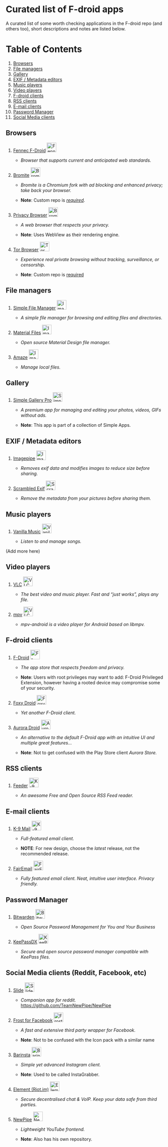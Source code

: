 
# Curated list of F-droid apps

A curated list of some worth checking applications in the F-droid repo (and others too), short descriptions and notes are listed below.

# Table of Contents
1. [Browsers](#Browsers)
2. [File managers](#File-managers)
3. [Gallery](#Gallery)
4. [EXIF / Metadata editors](#EXIF-/-Metadata-editors)
5. [Music players](#Music-players)
6. [Video players](#Video-players)
7. [F-droid clients](#F-droid-clients)
8. [RSS clients](#RSS-clients)
9. [E-mail clients](#E-mail-clients)
10. [Password Manager](#Password-Manager)
11. [Social Media clients](#Social-Media-clients-(Reddit,-Facebook,-etc))


## Browsers

1. [Fennec F-Droid](https://github.com/mozilla-mobile/fenix) <img src="https://f-droid.org/repo/icons-640/org.mozilla.fennec_fdroid.841420.png" alt="Fennec logo" width="30" height="30">

    * _Browser that supports current and anticipated web standards._

2. [Bromite](https://github.com/bromite/bromite)  <img src="https://www.bromite.org/bromite.png" alt="Bromite logo" width="30" height="30">

    * _Bromite is a Chromium fork with ad blocking and enhanced privacy; take back your browser._

    * **Note**: Custom repo is [_required_](https://fdroid.bromite.org/fdroid/repo).

3. [Privacy Browser](https://git.stoutner.com/?p=PrivacyBrowser.git;a=summary) <img src="https://f-droid.org/repo/com.stoutner.privacybrowser.standard/en/icon_TcuCM76vKQN0yOL--Q5nb5tVhvCxqsomSWiIn8jfgm0=.png" alt="Bromite logo" width="30" height="30">

    * _A web browser that respects your privacy._

    * **Note**: Uses WebView as their rendering engine.

4. [Tor Browser](https://github.com/guardianproject/tor-android) <img src="https://guardianproject.info/fdroid/repo/icons-480/org.torproject.torbrowser.2015808015.png" alt="Tor Browser logo" width="30" height="30">

    * _Experience real private browsing without tracking, surveillance, or censorship._
    
    * **Note**: Custom repo is [required](https://guardianproject.info/fdroid/)

## File managers

1. [Simple File Manager](https://github.com/SimpleMobileTools/Simple-File-Manager) <img src="https://f-droid.org/repo/com.simplemobiletools.filemanager.pro/en-US/icon_jxU3Xl5RBOrk__YHvvFccJZXQCJUvOdiPNPz9FZa0v4=.png" alt="Imagepipe logo" width="30" height="30">

    * _A simple file manager for browsing and editing files and directories._

2. [Material Files](https://github.com/zhanghai/MaterialFiles) <img src="https://f-droid.org/repo/me.zhanghai.android.files/en-US/icon_CEMB2ychJvzyWhH3cGcWvpadqkMmDSQJc7ZbXZ7otMo=.png" alt="Imagepipe logo" width="30" height="30">

    * _Open source Material Design file manager._

3. [Amaze](https://github.com/TeamAmaze/AmazeFileManager) <img src="https://f-droid.org/repo/icons-640/com.amaze.filemanager.54.png" alt="Imagepipe logo" width="30" height="30">

    * _Manage local files._

## Gallery

1. [Simple Gallery Pro](https://github.com/SimpleMobileTools/Simple-Gallery) <img src="https://f-droid.org/repo/com.simplemobiletools.gallery.pro/en-US/icon_2bV0NR1FvJUQTYBUDv-FbTGVzMwgH87hbqkLG-h23wg=.png" alt="Simple Gallery Pro logo" width="30" height="30">

    * _A premium app for managing and editing your photos, videos, GIFs without ads._

    * **Note**: This app is part of a collection of Simple Apps.

## EXIF / Metadata editors

1. [Imagepipe](https://codeberg.org/Starfish/Imagepipe) <img src="https://f-droid.org/repo/de.kaffeemitkoffein.imagepipe/en-US/icon_v8rI_5TScVchpocDijCVtkNPXxxhjKWKBJQlUyjq384=.png" alt="Imagepipe logo" width="30" height="30">

    * _Removes exif data and modifies images to reduce size before sharing._

2. [Scrambled Exif](https://gitlab.com/juanitobananas/scrambled-exif/tree/HEAD) <img src="https://f-droid.org/repo/com.jarsilio.android.scrambledeggsif/en-US/icon_2KTHUGp64o3--I2azzUSQfh0MKJrC47QLILtvN2luoA=.png" alt="Scrambled Exif logo" width="30" height="30">

    * _Remove the metadata from your pictures before sharing them._

## Music players

1. [Vanilla Music](https://github.com/vanilla-music/vanilla) <img src="https://f-droid.org/repo/icons-640/ch.blinkenlights.android.vanilla.10900.png" alt="Vanilla Music logo" width="30" height="30">

    * _Listen to and manage songs._

(Add more here)

## Video players

1. [VLC](https://code.videolan.org/videolan/vlc-android) <img src="https://f-droid.org/repo/org.videolan.vlc/en-US/icon_yAfSvPRJukZzMMfUzvbYqwaD1XmHXNtiPBtuPVHW-6s=.png" alt="VLC logo" width="30" height="30">

    * _The best video and music player. Fast and “just works”, plays any file._

2. [mpv](https://github.com/mpv-android/mpv-android) <img src="https://apt.izzysoft.de/fdroid/repo/icons/is.xyz.mpv.23.png" alt="VLC logo" width="30" height="30">

    * _mpv-android is a video player for Android based on libmpv._

## F-droid clients

1. [F-Droid](https://gitlab.com/fdroid/fdroidclient) <img src="https://f-droid.org/repo/icons-640/org.fdroid.fdroid.1011050.png" alt="F-Droid logo" width="30" height="30">

    * _The app store that respects freedom and privacy._

    * **Note**: Users with root privileges may want to add: F-Droid Privileged Extension, however having a rooted device may compromise some of your security.

2. [Foxy Droid](https://github.com/kitsunyan/foxy-droid) <img src="https://f-droid.org/repo/icons-640/nya.kitsunyan.foxydroid.4.png" alt="Foxy Droid logo" width="30" height="30">

    * _Yet another F-Droid client._

3. [Aurora Droid](https://gitlab.com/AuroraOSS/auroradroid) <img src="https://f-droid.org/repo/icons-640/com.aurora.adroid.6.png" alt="Aurora Droid logo" width="30" height="30">

    * _An alternative to the default F-Droid app with an intuitive UI and multiple great features..._

    * **Note**: Not to get confused with the Play Store client _Aurora Store._

## RSS clients

1. [Feeder](https://gitlab.com/spacecowboy/Feeder) <img src="https://f-droid.org/repo/com.nononsenseapps.feeder/en-US/icon_Ab31f6rFiG70NRqjyOH87znJd2y38yiEg2Tz_lY791w=.png" alt="K-9 Mail logo" width="30" height="30">

    * _An awesome Free and Open Source RSS Feed reader._

## E-mail clients

1. [K-9 Mail](https://github.com/k9mail/k-9) <img src="https://f-droid.org/repo/com.fsck.k9/en-US/icon_-2bZW0ZnkKqPVher2SxQK8hXGGSjgaBHoa8x6vW0v8w=.png" alt="K-9 Mail logo" width="30" height="30">

    * _Full-featured email client._

    * **NOTE**: For new design, choose the _latest_ release, not the recommended release.

2. [FairEmail](https://github.com/M66B/FairEmail) <img src="https://f-droid.org/repo/eu.faircode.email/en-US/icon_0a2E8tt03J6IsBb7HvvI88FYOaaWLuP1Ea73naLIvxg=.png" alt="FairEmail logo" width="30" height="30">

    * _Fully featured email client. Neat, intuitive user interface. Privacy friendly._

## Password Manager

1. [Bitwarden](https://github.com/bitwarden/mobile) <img src="https://avatars1.githubusercontent.com/u/15990069?s=200&v=4" alt="Bitwarden logo" width="30" height="30">

    * _Open Source Password Management for You and Your Business_

2. [KeePassDX](https://github.com/Kunzisoft/KeePassDX) <img src="https://f-droid.org/repo/com.kunzisoft.keepass.libre/en-US/icon_v1tZ47LOO_0CUJ9y7pUAXpxF6mWeUmAvSVfC0QW1C_0=.png" alt="KeePassDX logo" width="30" height="30">

    * _Secure and open source password manager compatible with KeePass files._

## Social Media clients (Reddit, Facebook, etc)

1. [Slide](https://github.com/ccrama/Slide) <img src="https://f-droid.org/repo/icons-640/me.ccrama.redditslide.334.png" alt="Slide logo" width="30" height="30">

   * _Companion app for reddit._ https://github.com/TeamNewPipe/NewPipe

2. [Frost for Facebook](https://github.com/AllanWang/Frost-for-Facebook) <img src="https://f-droid.org/repo/icons-640/com.pitchedapps.frost.2040700.png" alt="Frost for Facebook logo" width="30" height="30">

    * _A fast and extensive third party wrapper for Facebook._

    * **Note**: Not to be confused with the Icon pack with a similar name

3. [Barinsta](https://github.com/austinhuang0131/barinsta) <img src="https://f-droid.org/repo/me.austinhuang.instagrabber/en-US/icon_4CUPcSVAoGSGHue-pv5gCR_smXeG0GTOsUwapGs7xYY=.png" alt="Barinsta logo" width="30" height="30">

    * _Simple yet advanced Instagram client._

    * **Note**: Used to be called InstaGrabber.

4. [Element (Riot.im)](https://github.com/vector-im/element-android) <img src="https://f-droid.org/repo/im.vector.app/en-US/icon_3Lck8RKnv8uMRsiOs3GqWqo65YjijRzVA8EchS_gDoo=.png" alt="Element (Riot.im) logo" width="30" height="30">

    * _Secure decentralised chat & VoIP. Keep your data safe from third parties._

5. [NewPipe](https://github.com/TeamNewPipe/NewPipe) <img src="https://f-droid.org/repo/icons-640/org.schabi.newpipe.955.png" alt="NewPipe logo" width="30" height="30">

    * _Lightweight YouTube frontend._

    * **Note**: Also has his own repository.
